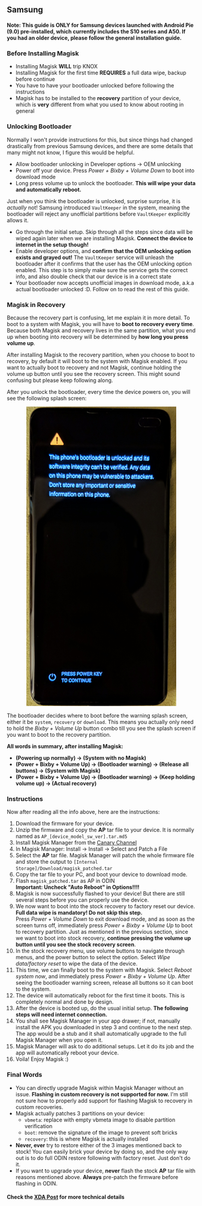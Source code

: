 ## Samsung

#### Note: This guide is ONLY for Samsung devices launched with Android Pie (9.0) pre-installed, which currently includes the S10 series and A50. If you had an older device, please follow the general installation guide.

### Before Installing Magisk

- Installing Magisk **WILL** trip KNOX
- Installing Magisk for the first time **REQUIRES** a full data wipe, backup before continue
- You have to have your bootloader unlocked before following the instructions
- Magisk has to be installed to the **recovery** partition of your device, which is **very** different from what you used to know about rooting in general

### Unlocking Bootloader

Normally I won't provide instructions for this, but since things had changed drastically from previous Samsung devices, and there are some details that many might not know, I figure this would be helpful.
- Allow bootloader unlocking in Developer options → OEM unlocking
- Power off your device. Press *Power + Bixby + Volume Down* to boot into download mode
- Long press volume up to unlock the bootloader. **This will wipe your data and automatically reboot.**

Just when you think the bootloader is unlocked, surprise surprise, it is *actually* not! Samsung introduced `VaultKeeper` in the system, meaning the bootloader will reject any unofficial partitions before `VaultKeeper` explicitly allows it.

- Go through the initial setup. Skip through all the steps since data will be wiped again later when we are installing Magisk. **Connect the device to internet in the setup though!**
- Enable developer options, and **confirm that the OEM unlocking option exists and grayed out!** The `VaultKeeper` service will unleash the bootloader after it confirms that the user has the OEM unlocking option enabled. This step is to simply make sure the service gets the correct info, and also double check that our device is in a correct state
- Your bootloader now accepts unofficial images in download mode, a.k.a actual bootloader unlocked :D. Follow on to read the rest of this guide.

### Magisk in Recovery

Because the recovery part is confusing, let me explain it in more detail. To boot to a system with Magisk, you will have to **boot to recovery every time**. Because both Magisk and recovery lives in the same partition, what you end up when booting into recovery will be determined by **how long you press volume up**.

After installing Magisk to the recovery partition, when you choose to boot to recovery, by default it will boot to the system with Magisk enabled. If you want to actually boot to recovery and not Magisk, continue holding the volume up button until you see the recovery screen. This might sound confusing but please keep following along.

After you unlock the bootloader, every time the device powers on, you will see the following splash screen:

<p align="center"><img src="images/samsung_bootloader.jpg" width="400"/></p>

The bootloader decides where to boot before the warning splash screen, either it be `system`, `recovery` or `download`. This means you actually only need to hold the *Bixby + Volume Up* button combo till you see the splash screen if you want to boot to the recovery partition.


**All words in summary, after installing Magisk:**
- **(Powering up normally) → (System with no Magisk)**
- **(Power + Bixby + Volume Up) → (Bootloader warning) → (Release all buttons) → (System with Magisk)**
- **(Power + Bixby + Volume Up) → (Bootloader warning) → (Keep holding volume up) → (Actual recovery)**

### Instructions

Now after reading all the info above, here are the instructions:

1. Download the firmware for your device.
2. Unzip the firmware and copy the **AP** tar file to your device. It is normally named as `AP_[device_model_sw_ver].tar.md5`
3. Install Magisk Manager from the [Canary Channel](https://raw.githubusercontent.com/topjohnwu/magisk_files/master/canary_builds/app-release.apk)
4. In Magisk Manager: Install → Install → Select and Patch a File
5. Select the **AP** tar file. Magisk Manager will patch the whole firmware file and store the output to `[Internal Storage]/Download/magisk_patched.tar`
6. Copy the tar file to your PC, and boot your device to download mode.
7. Flash `magisk_patched.tar` as AP in ODIN <br> **Important: Uncheck "Auto Reboot" in Options!!!!**
8. Magisk is now successfully flashed to your device! But there are still several steps before you can properly use the device.
9. We now want to boot into the stock recovery to factory reset our device. <br>
**Full data wipe is mandatory! Do not skip this step.** <br>
Press *Power + Volume Down* to exit download mode, and as soon as the screen turns off, immediately press *Power + Bixby + Volume Up* to boot to recovery partition. Just as mentioned in the previous section, since we want to boot into stock recovery, **continue pressing the volume up button until you see the stock recovery screen**.
10. In the stock recovery menu, use volume buttons to navigate through menus, and the power button to select the option. Select *Wipe data/factory reset* to wipe the data of the device.
11. This time, we can finally boot to the system with Magisk. Select *Reboot system now*, and immediately press *Power + Bixby + Volume Up*. After seeing the bootloader warning screen, release all buttons so it can boot to the system.
12. The device will automatically reboot for the first time it boots. This is completely normal and done by design.
13. After the device is booted up, do the usual initial setup. **The following steps will need internet connection.**
14. You shall see Magisk Manager in your app drawer; if not, manually install the APK you downloaded in step 3 and continue to the next step. The app would be a stub and it shall automatically upgrade to the full Magisk Manager when you open it.
15. Magisk Manager will ask to do additional setups. Let it do its job and the app will automatically reboot your device.
16. Voila! Enjoy Magisk :)

### Final Words
- You can directly upgrade Magisk within Magisk Manager without an issue. **Flashing in custom recovery is not supported for now.** I'm still not sure how to properly add support for flashing Magisk to recovery in custom recoveries.
- Magisk actually patches 3 partitions on your device:
    - `vbmeta`: replace with empty vbmeta image to disable partition verification
    - `boot`: remove the signature of the image to prevent soft bricks
    - `recovery`: this is where Magisk is actually installed
- **Never, ever** try to restore either of the 3 images mentioned back to stock! You can easily brick your device by doing so, and the only way out is to do full ODIN restore following with factory reset. Just don't do it.
- If you want to upgrade your device, **never** flash the stock **AP** tar file with reasons mentioned above. **Always** pre-patch the firmware before flashing in ODIN.

#### Check the [XDA Post](https://forum.xda-developers.com/galaxy-s10/development/magisk-root-galaxy-s10-series-t3918699) for more technical details
